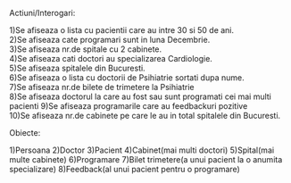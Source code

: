 
Actiuni/Interogari:

1)Se afiseaza o lista cu pacientii care au intre 30 si 50 de ani.             
2)Se  afiseaza cate programari sunt in luna Decembrie.               
3)Se afiseaza nr.de spitale cu 2 cabinete.                                       
4)Se afiseaza cati doctori au specializarea Cardiologie.                         
5)Se afiseaza spitalele din Bucuresti.                                           
6)Se afiseaza o lista cu doctorii de Psihiatrie sortati dupa nume.                
7)Se afiseaza nr.de bilete de trimetere la Psihiatrie                            
8)Se afiseaza doctorul la care au fost sau sunt programati cei mai multi pacienti 
9)Se afiseaza programarile care au feedbackuri pozitive                                  
10)Se afiseaza nr.de cabinete pe care le au in total spitalele din Bucuresti.                

Obiecte:

1)Persoana
2)Doctor
3)Pacient
4)Cabinet(mai multi doctori)
5)Spital(mai multe cabinete)
6)Programare
7)Bilet trimetere(a unui pacient la o anumita specializare)
8)Feedback(al unui pacient pentru o programare)